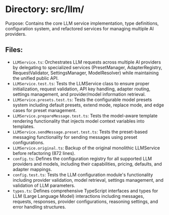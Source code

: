 # Directory: src/llm/

Purpose: Contains the core LLM service implementation, type definitions, configuration system, and refactored services for managing multiple AI providers.

## Files:

- `LLMService.ts`: Orchestrates LLM requests across multiple AI providers by delegating to specialized services (PresetManager, AdapterRegistry, RequestValidator, SettingsManager, ModelResolver) while maintaining the unified public API.
- `LLMService.test.ts`: Tests the LLMService class to ensure proper initialization, request validation, API key handling, adapter routing, settings management, and provider/model information retrieval.
- `LLMService.presets.test.ts`: Tests the configurable model presets system including default presets, extend mode, replace mode, and edge cases for preset management.
- `LLMService.prepareMessage.test.ts`: Tests the model-aware template rendering functionality that injects model context variables into templates.
- `LLMService.sendMessage.preset.test.ts`: Tests the preset-based messaging functionality for sending messages using preset configurations.
- `LLMService.original.ts`: Backup of the original monolithic LLMService before refactoring (872 lines).
- `config.ts`: Defines the configuration registry for all supported LLM providers and models, including their capabilities, pricing, defaults, and adapter mappings.
- `config.test.ts`: Tests the LLM configuration module's functionality including provider validation, model retrieval, settings management, and validation of LLM parameters.
- `types.ts`: Defines comprehensive TypeScript interfaces and types for LLM (Large Language Model) interactions including messages, requests, responses, provider configurations, reasoning settings, and error handling structures.